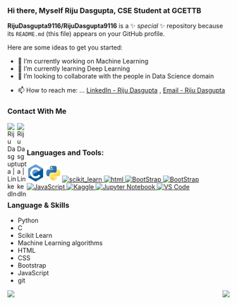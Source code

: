 ### Hi there, Myself Riju Dasgupta, CSE Student at GCETTB


**RijuDasgupta9116/RijuDasgupta9116** is a ✨ _special_ ✨ repository because its `README.md` (this file) appears on your GitHub profile.

Here are some ideas to get you started:

- 🔭 I’m currently working on Machine Learning
- 🌱 I’m currently learning Deep Learning
- 👯 I’m looking to collaborate with the people in Data Science domain
<!-- 🤔 I’m looking for help with ...
- 💬 Ask me about ...
-->
- 📫 How to reach me: ... [LinkedIn - Riju Dasgupta](https://www.linkedin.com/in/riju-dasgupta/) , [Email - Riju Dasgupta](rijudasgupta9116@gmail.com)
<!-- 😄 Pronouns: ...
- ⚡ Fun fact: ...
-->
### Contact With Me
[<img align="left" alt="Riju Dasgupta | LinkedIn" width="22px" src="https://cdn.jsdelivr.net/npm/simple-icons@v3/icons/linkedin.svg" />][linkedin]
[<img align="left" alt="Riju Dasgupta | LinkedIn" width="22px" src="https://cdn.jsdelivr.net/npm/simple-icons@3.13.0/icons/gmail.svg" />][email]
<br>
<br>

<h3 align="left">Languages and Tools:</h3>

<p align="left"><a href="https://www.cprogramming.com/" target="_blank"><img src="https://raw.githubusercontent.com/devicons/devicon/master/icons/c/c-original.svg" alt="c" width="40" height="40"/></a><a href="https://www.python.org" target="_blank"><img src="https://raw.githubusercontent.com/devicons/devicon/master/icons/python/python-original.svg" alt="python" width="40" height="40"/></a><a href="https://scikit-learn.org/" target="_blank"><img src="https://upload.wikimedia.org/wikipedia/commons/0/05/Scikit_learn_logo_small.svg" alt="scikit_learn" width="40" height="40"/></a><a href="https://html.com/" target="_blank"> <img src="https://www.vectorlogo.zone/logos/w3_html5/w3_html5-icon.svg" alt="html" width="40" height="40"/></a><a href="https://getbootstrap.com/" target="_blank"> <img src="https://www.vectorlogo.zone/logos/getbootstrap/getbootstrap-icon.svg" alt="BootStrap" width="40" height="40"/></a><a href="https://git-scm.com/" target="_blank"> <img src="https://www.vectorlogo.zone/logos/git-scm/git-scm-icon.svg" alt="BootStrap" width="40" height="40"/></a><a href="https://git-scm.com/" target="_blank"> <img src="https://upload.vectorlogo.zone/logos/javascript/images/239ec8a4-163e-4792-83b6-3f6d96911757.svg" alt="JavaScript" width="40" height="40"/></a><a href="https://git-scm.com/" target="_blank"> <img src="https://www.vectorlogo.zone/logos/kaggle/kaggle-ar21.svg" alt="Kaggle" width="60" height="40"/></a><a href="https://git-scm.com/" target="_blank"> <img src="https://www.vectorlogo.zone/logos/jupyter/jupyter-icon.svg" alt="Jupyter Notebook" width="40" height="40"/></a><a href="https://git-scm.com/" target="_blank"> <img src="https://upload.vectorlogo.zone/logos/visualstudio_code/images/0aea25bb-27bb-427f-8d65-f999bf0cba67.svg" alt="VS Code" width="40" height="40"/></a></p>


<h3 align="left"> Language & Skills </h3>

- Python
- C
- Scikit Learn
- Machine Learning algorithms
- HTML
- CSS
- Bootstrap
- JavaScript
- git

<p>
<a herf="https://github.com/anuraghazra/github-readme-stats">
<img align="left" src="https://github-readme-stats.vercel.app/api?username=RijuDasgupta9116&count_private=true&show_icons=true&theme=merko" />
</a>


  
<a herf="https://github.com/anuraghazra/github-readme-stats">
<img align="right" src="https://github-readme-stats.vercel.app/api/top-langs/?username=RijuDasgupta9116&layout=compact&langs_count=10&theme=merko" />
</a>
</P

[linkedin]: https://www.linkedin.com/in/riju-dasgupta/
[email]: rijudasgupta9116@gmail.com
